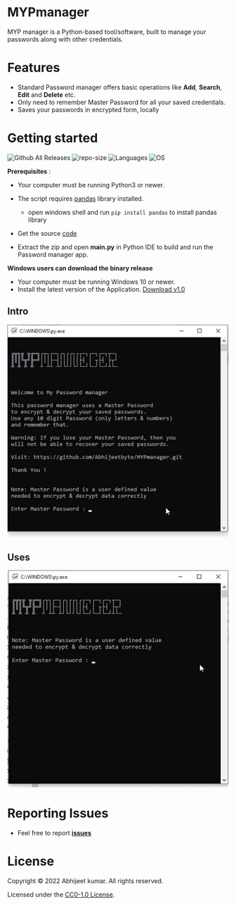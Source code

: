 # MYPmanager
MYP manager is a Python-based tool/software, built to manage your passwords along with other credentials.</br>

# Features
* Standard Password manager offers basic operations like **Add**, **Search**, **Edit** and **Delete** etc.
* Only need to remember Master Password for all your saved credentials.
* Saves your passwords in encrypted form, locally

# Getting started

<!-- Badge section -->
![Github All Releases](https://img.shields.io/github/downloads/Abhijeetbyte/MYPmanager/total?style=plastic)
![repo-size](https://img.shields.io/github/repo-size/abhijeetbyte/MYPmanager?style=plastic)
![Languages](https://img.shields.io/badge/Python-FFD43B?plastic&logo=python&logoColor=blue)
![OS](https://img.shields.io/badge/Windows-0078D6?style=plastic&logo=windows&logoColor=white)



<b>Prerequisites</b> :

* Your computer must be running Python3 or newer.
* The script requires [pandas](https://pandas.pydata.org/docs/index.html) library installed. </br>
   - open windows shell and run `pip install pandas` to install pandas library </br>
* Get the source [code](https://github.com/Abhijeetbyte/MYPmanager/archive/refs/heads/main.zip)

* Extract the zip and open <b> main.py</b> in Python IDE to build and run the Password manager app.

 **Windows users can download the binary release**
 
* Your computer must be running Windows 10 or newer.
* Install the latest version of the Application. [Download v1.0](https://github.com/Abhijeetbyte/MYPmanager/releases/download/v1.0/MYPmanager_setup.exe)


## Intro

![Intro GIF](gif/gif1.gif)</br>


## Uses
![Intro GIF](gif/gif2.gif)</br>

# Reporting Issues
* Feel free to report <b>[issues](https://github.com/Abhijeetbyte/MYPmanager/issues/new)</b>

# License

Copyright © 2022 Abhijeet kumar. All rights reserved.

Licensed under the [CC0-1.0 License](LICENSE).
